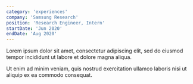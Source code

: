 ```yaml
---
category: 'experiences'
company: 'Samsung Research'
position: 'Research Engineer, Intern'
startDate: 'Jun 2020'
endDate: 'Aug 2020'
---
```


Lorem ipsum dolor sit amet, consectetur adipiscing elit, sed do eiusmod tempor incididunt ut labore et dolore magna aliqua.

Ut enim ad minim veniam, quis nostrud exercitation ullamco laboris nisi ut aliquip ex ea commodo consequat.
